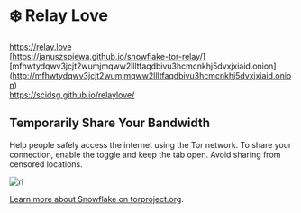 # ❄️ Relay Love


https://relay.love<br>
[https://januszspiewa.github.io/snowflake-tor-relay/]
[mfhwtydqwv3jcjt2wumjmqww2llltfaqdbivu3hcmcnkhj5dvxjxiaid.onion]
(http://mfhwtydqwv3jcjt2wumjmqww2llltfaqdbivu3hcmcnkhj5dvxjxiaid.onion)<br>
https://scidsg.github.io/relaylove/

## Temporarily Share Your Bandwidth
Help people safely access the internet using the Tor network. To share your connection, enable the toggle and keep the tab open. Avoid sharing from censored locations.

![rl](https://user-images.githubusercontent.com/28545431/216750638-406fb29b-0474-4516-a82b-c06dd06c5e5a.png)

[Learn more about Snowflake on torproject.org](https://snowflake.torproject.org/).
